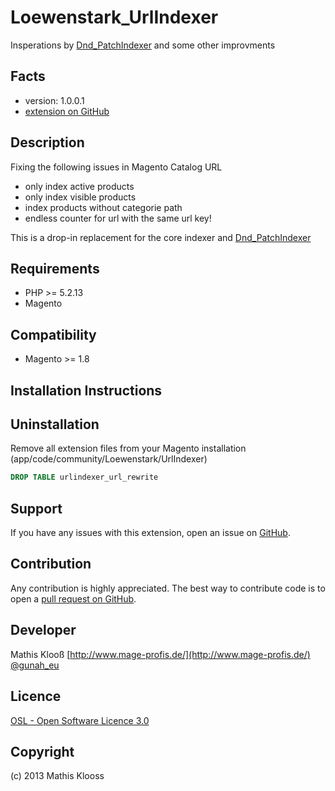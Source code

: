 Loewenstark_UrlIndexer
=====================
Insperations by [Dnd_PatchIndexer](http://www.dnd.fr/2012/09/magento-patch-how-to-optimize-re-index-processing-time-for-url-rewrite/) and some other improvments

Facts
-----
- version: 1.0.0.1
- [extension on GitHub](https://github.com/mklooss/Loewenstark_UrlIndexer)

Description
-----------
Fixing the following issues in Magento Catalog URL
 * only index active products
 * only index visible products
 * index products without categorie path
 * endless counter for url with the same url key!

This is a drop-in replacement for the core indexer and [Dnd_PatchIndexer](http://www.dnd.fr/2012/09/magento-patch-how-to-optimize-re-index-processing-time-for-url-rewrite/)

Requirements
------------
- PHP >= 5.2.13
- Magento

Compatibility
-------------
- Magento >= 1.8

Installation Instructions
-------------------------

Uninstallation
--------------
Remove all extension files from your Magento installation (app/code/community/Loewenstark/UrlIndexer)
```sql
DROP TABLE urlindexer_url_rewrite
```

Support
-------
If you have any issues with this extension, open an issue on [GitHub](https://github.com/mklooss/Loewenstark_UrlIndexer/issues).

Contribution
------------
Any contribution is highly appreciated. The best way to contribute code is to open a [pull request on GitHub](https://help.github.com/articles/using-pull-requests).

Developer
---------
Mathis Klooß
[http://www.mage-profis.de/](http://www.mage-profis.de/)
[@gunah_eu](https://twitter.com/gunah_eu)

Licence
-------
[OSL - Open Software Licence 3.0](http://opensource.org/licenses/osl-3.0.php)

Copyright
---------
(c) 2013 Mathis Klooss
